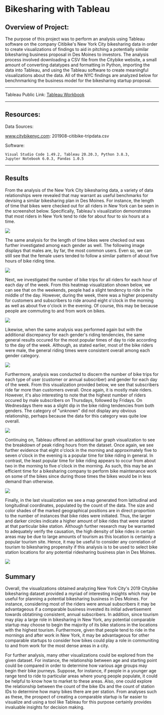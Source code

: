 # Bikesharing with Tableau

## Overview of Project:

The purpose of this project was to perform an analysis using Tableau software on the company Citibike's New York City bikesharing data in order to create visualizations of findings to aid in pitching a potentially similar bikesharing business proposal in Des Moines to investors.  The analysis process involved downloading a CSV file from the Citybike website, a small amount of converting datatypes and formatting in Python, importing the data into Tableau, and using the Tableau software to create meaningful visualizations about the data.  All of the NYC findings are analyzed below for benchnmarking the business model for the bikesharing startup proposal.

--------------------------------------------
Tableau Public Link:
[Tableau Workbook](https://public.tableau.com/profile/alex.conerly#!/vizhome/CitiBike_16083508459960/Citi_Bike_Story)

---------------------------------------------
## Resources:

Data Sources: 

www.citybikenyc.com: 
201908-citibike-tripdata.csv

Software: 

    Visual Studio Code 1.49.2, Tableau 20.20.3, Python 3.8.3,
    Jupyter Notebook 6.0.3, Pandas 1.0.5

---------------------------------------------

## Results

From the analysis of the New York City bikesharing data, a variety of data relationships were revealed that may warrant as useful benchmarks for devising a similar bikesharing plan in Des Moines.  For instance, the length of time that bikes were checked out for all riders in New York can be seen in the screenshot below.  Specifically, Tableau's visualization demonstrates that most riders in New York tend to ride for about four to six hours at a time.

![](Resources/1_Checkout_Times_for_Users.png)

The same analysis for the length of time bikes were checked out was further investigated among each gender as well.  The following image displays that males are, by far, the most common users.  Even so, we can still see that the female users tended to follow a similar pattern of about five hours of bike riding time.

![](Resources/2_Checkout_Times_by_Gender.png)

Next, we investigated the number of bike trips for all riders for each hour of each day of the week.  From this heatmap visualization shown below, we can see that on the weekends, people had a slight tendency to ride in the middle of the day.  However, during the week, there was a higher propensity for customers and subscribers to ride around eight o'clock in the morning as well as about five o'clock in the evening.  Of course, this may be because people are commuting to and from work on bikes.

![](Resources/3_Trips_by_Weekday_per_Hour.png)

Likewise, when the same analysis was performed again but with the additional discrepancy for each gender's riding tendencies, the same general results occured for the most popular times of day to ride according to the day of the week.  Although, as stated earlier, most of the bike riders were male, the general riding times were consistent overall among each gender category.

![](Resources/4_Trips_by_Gender_(Weekday_per_Hour).png)

Furthermore, analysis was conducted to discern the number of bike trips for each type of user (customer or annual subscriber) and gender for each day of the week.  From this visualization provided below, we see that subscribers ride far more than customers overall.  Once again, it is mostly male riders.  However, it's also interesting to note that the highest number of riders occured by male subscribers on Thursdays, followed by Fridays.  On Wednesdays there was a slight dip in the bike riding tendencies from both genders.  The category of "unknown" did not display any obvious relationship, perhaps because the data for this category was quite low overall.

![](Resources/5_User_Trips_by_Gender_per_Weekday.png)

Continuing on, Tableau offered an additional bar graph visualization to see the breakdown of peak riding hours from the dataset.  Once again, we see further evidence that eight o'clock in the morning and approximately five to seven o'clock in the evening is a popular time for bike riding in general.  In contrast, the least popular time for bike riding appears to occur from about two in the morning to five o'clock in the morning.  As such, this may be an efficient time for a bikesharing company to perform bike maintenance work on some of the bikes since during those times the bikes would be in less demand than otherwise.

![](Resources/6_August_Peak_Hours.png)

Finally, in the last visualization we see a map generated from latitudinal and longitudinal coordinates, populated by the count of the data.  The size and color shades of the marked geographical positions are in direct proportion to the number of instances that bike rides were initiated.  Thus, the larger and darker circles indicate a higher amount of bike rides that were started at that particular bike station.  Although further research may be warranted to adequately verify the causation, the high density of bike rides in certain areas may be due to large amounts of tourism as this location is certainly a popular tourism site.  Hence, it may be useful to consider any correlation of tourism to bikesharing propensity if this analysis is to be used to select bike station locations for any potential ridesharing business plan in Des Moines.

![](Resources/7_Top_Starting_Locations.png)

## Summary

Overall, the visualizations obtained analyzing New York City's 2019 Citybike bikesharing dataset provided a myriad of interesting insights which may be useful for planning a potential bikesharing business in Des Moines.  For instance, considering most of the riders were annual subscribers it may be advantageous if a comparable business invested its initial advertisement towards obtatining consistent, annual subscribers.  In addition, since tourism may play a large role in bikesharing in New York, any potential comparable startup may choose to begin the majority of its bike stations in the locations with the highest tourism.  Furthermore, given that people tend to ride in the mornings and after work in New York, it may be advantageous for other comparable startups to consider how bikes could play a role in communiting to and from work for the most dense areas in a city.

For further analysis, many other visualizations could be explored from the given dataset.  For instance, the relationship between age and starting point could be compared in order to determine how various age groups may begin their bike journeys.  Suppose, for instance, if people in a younger age range tend to ride to particular areas where young people populate, it could be helpful to know how to market to these areas.  Also, one could explore the relationship between the count of the bike IDs and the count of station IDs to determine how many bikes there are per station.  From analyses such as these, the prospect of creating a comparable startup is far easier to visualize and using a tool like Tableau for this purpose certainly provides invaluable insights for decision making.